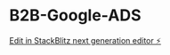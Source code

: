 # B2B-Google-ADS

[Edit in StackBlitz next generation editor ⚡️](https://stackblitz.com/~/github.com/semamca35/B2B-Google-ADS)